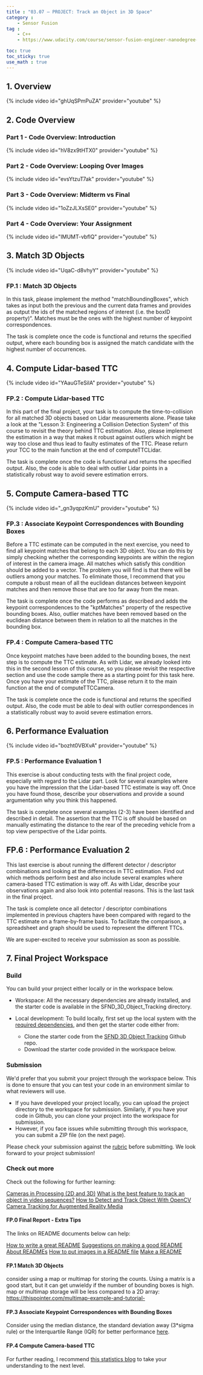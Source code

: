 ```yaml
---
title : "03.07 — PROJECT: Track an Object in 3D Space"
category :
    - Sensor Fusion
tag : 
    - C++
    - https://www.udacity.com/course/sensor-fusion-engineer-nanodegree--nd313

toc: true  
toc_sticky: true 
use_math : true
---
```





## 1. Overview

{% include video id="ghUqSPmPuZA" provider="youtube" %}





## 2. Code Overview

### Part 1 - Code Overview: Introduction

{% include video id="hV8zx9tHTX0" provider="youtube" %}


### Part 2 - Code Overview: Looping Over Images

{% include video id="evsYtzuT7ak" provider="youtube" %}


### Part 3 - Code Overview: Midterm vs Final

{% include video id="1oZzJLXsSE0" provider="youtube" %}


### Part 4 - Code Overview: Your Assignment

{% include video id="IMUMT-vbflQ" provider="youtube" %}





## 3. Match 3D Objects

{% include video id="UqaC-d8vhyY" provider="youtube" %}

### FP.1 : Match 3D Objects

In this task, please implement the method "matchBoundingBoxes", which takes as input both the previous and the current data frames and provides as output the ids of the matched regions of interest (i.e. the boxID property)“. Matches must be the ones with the highest number of keypoint correspondences.

The task is complete once the code is functional and returns the specified output, where each bounding box is assigned the match candidate with the highest number of occurrences.





## 4. Compute Lidar-based TTC

{% include video id="YAauGTeSilA" provider="youtube" %}

### FP.2 : Compute Lidar-based TTC

In this part of the final project, your task is to compute the time-to-collision for all matched 3D objects based on Lidar measurements alone. Please take a look at the "Lesson 3: Engineering a Collision Detection System" of this course to revisit the theory behind TTC estimation. Also, please implement the estimation in a way that makes it robust against outliers which might be way too close and thus lead to faulty estimates of the TTC. Please return your TCC to the main function at the end of computeTTCLidar.

The task is complete once the code is functional and returns the specified output. Also, the code is able to deal with outlier Lidar points in a statistically robust way to avoid severe estimation errors.





## 5. Compute Camera-based TTC

{% include video id="_gn3yqpzKmU" provider="youtube" %}

### FP.3 : Associate Keypoint Correspondences with Bounding Boxes

Before a TTC estimate can be computed in the next exercise, you need to find all keypoint matches that belong to each 3D object. You can do this by simply checking whether the corresponding keypoints are within the region of interest in the camera image. All matches which satisfy this condition should be added to a vector. The problem you will find is that there will be outliers among your matches. To eliminate those, I recommend that you compute a robust mean of all the euclidean distances between keypoint matches and then remove those that are too far away from the mean.

The task is complete once the code performs as described and adds the keypoint correspondences to the "kptMatches" property of the respective bounding boxes. Also, outlier matches have been removed based on the euclidean distance between them in relation to all the matches in the bounding box.


### FP.4 : Compute Camera-based TTC
Once keypoint matches have been added to the bounding boxes, the next step is to compute the TTC estimate. As with Lidar, we already looked into this in the second lesson of this course, so you please revisit the respective section and use the code sample there as a starting point for this task here. Once you have your estimate of the TTC, please return it to the main function at the end of computeTTCCamera.

The task is complete once the code is functional and returns the specified output. Also, the code must be able to deal with outlier correspondences in a statistically robust way to avoid severe estimation errors.





## 6. Performance Evaluation

{% include video id="bozht0VBXvA" provider="youtube" %}

### FP.5 : Performance Evaluation 1

This exercise is about conducting tests with the final project code, especially with regard to the Lidar part. Look for several examples where you have the impression that the Lidar-based TTC estimate is way off. Once you have found those, describe your observations and provide a sound argumentation why you think this happened.

The task is complete once several examples (2-3) have been identified and described in detail. The assertion that the TTC is off should be based on manually estimating the distance to the rear of the preceding vehicle from a top view perspective of the Lidar points.


## FP.6 : Performance Evaluation 2

This last exercise is about running the different detector / descriptor combinations and looking at the differences in TTC estimation. Find out which methods perform best and also include several examples where camera-based TTC estimation is way off. As with Lidar, describe your observations again and also look into potential reasons. This is the last task in the final project.

The task is complete once all detector / descriptor combinations implemented in previous chapters have been compared with regard to the TTC estimate on a frame-by-frame basis. To facilitate the comparison, a spreadsheet and graph should be used to represent the different TTCs.

We are super-excited to receive your submission as soon as possible.





## 7. Final Project Workspace

### Build

You can build your project either locally or in the workspace below.

- Workspace:
    All the necessary dependencies are already installed, and the starter code is available in the SFND_3D_Object_Tracking directory.

- Local development:
    To build locally, first set up the local system with the [required dependencies](https://github.com/udacity/SFND_3D_Object_Tracking/blob/master/README.md#dependencies-for-running-locally), and then get the starter code either from:
    - Clone the starter code from the [SFND 3D Object Tracking](https://github.com/udacity/SFND_3D_Object_Tracking) Github repo.
    - Download the starter code provided in the workspace below.


### Submission

We'd prefer that you submit your project through the workspace below. This is done to ensure that you can test your code in an environment similar to what reviewers will use.

- If you have developed your project locally, you can upload the project directory to the workspace for submission. Similarly, if you have your code in Github, you can clone your project into the workspace for submission.
- However, if you face issues while submitting through this workspace, you can submit a ZIP file (on the next page).

Please check your submission against the [rubric](https://review.udacity.com/#!/rubrics/2550/view) before submitting. We look forward to your project submission!


### Check out more

Check out the following for further learning:

[Cameras in Processing (2D and 3D)](https://medium.com/@behreajj/cameras-in-processing-2d-and-3d-dc45fd03662c)
[What is the best feature to track an object in video sequences?](https://www.researchgate.net/post/What_is_the_best_feature_to_track_an_object_in_video_sequences)
[How to Detect and Track Object With OpenCV](https://www.intorobotics.com/how-to-detect-and-track-object-with-opencv/)
[Camera Tracking for Augmented Reality Media](http://citeseerx.ist.psu.edu/viewdoc/download?doi=10.1.1.130.9199&rep=rep1&type=pdf)


#### FP.0 Final Report - Extra Tips

The links on README documents below can help:

[How to write a great README](https://x-team.com/blog/how-to-write-a-great-readme/)
[Suggestions on making a good README](https://www.makeareadme.com/)
[About READMEs](https://help.github.com/articles/about-readmes/)
[How to put images in a README file](https://help.github.com/articles/about-readmes/)
[Make a README](https://www.makeareadme.com/)


#### FP.1 Match 3D Objects

consider using a map or multimap for storing the counts. Using a matrix is a good start, but it can get unwieldy if the number of bounding boxes is high. map or multimap storage will be less compared to a 2D array: https://thispointer.com/multimap-example-and-tutorial-


#### FP.3 Associate Keypoint Correspondences with Bounding Boxes

Consider using the median distance, the standard deviation away (3*sigma rule) or the Interquartile Range (IQR) for better performance [here](https://www.khanacademy.org/math/statistics-probability/summarizing-quantitative-data/box-whisker-plots/a/identifying-outliers-iqr-rule). 


#### FP.4 Compute Camera-based TTC

For further reading, I recommend [this statistics blog](https://statisticsbyjim.com/basics/remove-outliers/) to take your understanding to the next level.